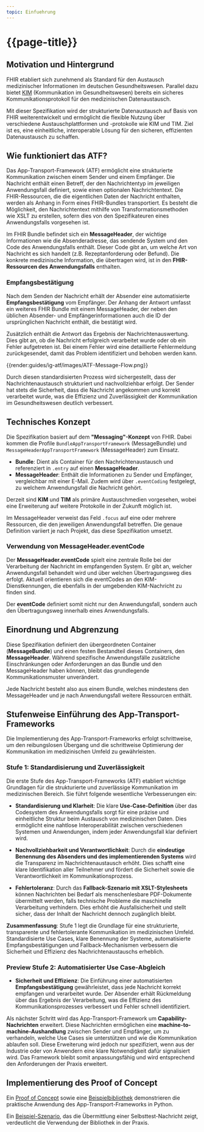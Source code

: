 ```yaml
---
topic: Einfuehrung
---
```


# {{page-title}}

## Motivation und Hintergrund

FHIR etabliert sich zunehmend als Standard für den Austausch medizinischer Informationen im deutschen Gesundheitswesen. Parallel dazu bietet [KIM](https://www.gematik.de/anwendungen/kim) (Kommunikation im Gesundheitswesen) bereits ein sicheres Kommunikationsprotokoll für den medizinischen Datenaustausch.

Mit dieser Spezifikation wird der strukturierte Datenaustausch auf Basis von FHIR weiterentwickelt und ermöglicht die flexible Nutzung über verschiedene Austauschplattformen und -protokolle wie KIM und TIM. Ziel ist es, eine einheitliche, interoperable Lösung für den sicheren, effizienten Datenaustausch zu schaffen.

## Wie funktioniert das ATF?

Das App-Transport-Framework (ATF) ermöglicht eine strukturierte Kommunikation zwischen einem Sender und einem Empfänger. Die Nachricht enthält einen Betreff, der den Nachrichtentyp im jeweiligen Anwendungsfall definiert, sowie einen optionalen Nachrichtentext. Die FHIR-Ressourcen, die die eigentlichen Daten der Nachricht enthalten, werden als Anhang in Form eines FHIR-Bundles transportiert. Es besteht die Möglichkeit, den Nachrichtentext mithilfe von Transformationsmethoden wie XSLT zu erstellen, sofern dies von den Spezifikateuren eines Anwendungsfalls vorgesehen ist.

Im FHIR Bundle befindet sich ein **MessageHeader**, der wichtige Informationen wie die Absenderadresse, das sendende System und den Code des Anwendungsfalls enthält. Dieser Code gibt an, um welche Art von Nachricht es sich handelt (z.B. Rezeptanforderung oder Befund). Die konkrete medizinische Information, die übertragen wird, ist in den **FHIR-Ressourcen des Anwendungsfalls** enthalten. 

### Empfangsbestätigung

Nach dem Senden der Nachricht erhält der Absender eine automatisierte **Empfangsbestätigung** vom Empfänger. Der Anhang der Antwort umfasst ein weiteres FHIR Bundle mit einem MessageHeader, der neben den üblichen Absender- und Empfängerinformationen auch die ID der ursprünglichen Nachricht enthält, die bestätigt wird.

Zusätzlich enthält die Antwort das Ergebnis der Nachrichtenauswertung. Dies gibt an, ob die Nachricht erfolgreich verarbeitet wurde oder ob ein Fehler aufgetreten ist. Bei einem Fehler wird eine detaillierte Fehlermeldung zurückgesendet, damit das Problem identifiziert und behoben werden kann.

{{render:guides/ig-atf/images/ATF-Message-Flow.png}}

Durch diesen standardisierten Prozess wird sichergestellt, dass der Nachrichtenaustausch strukturiert und nachvollziehbar erfolgt. Der Sender hat stets die Sicherheit, dass die Nachricht angekommen und korrekt verarbeitet wurde, was die Effizienz und Zuverlässigkeit der Kommunikation im Gesundheitswesen deutlich verbessert.

## Technisches Konzept

Die Spezifikation basiert auf dem **"Messaging"-Konzept** von FHIR. Dabei kommen die Profile `BundleAppTransportFramework` (MessageBundle) und `MessageHeaderAppTransportFramework` (MessageHeader) zum Einsatz.

- **Bundle**: Dient als Container für den Nachrichtenaustausch und referenziert in `.entry` auf einen **MessageHeader**.
- **MessageHeader**: Enthält die Informationen zu Sender und Empfänger, vergleichbar mit einer E-Mail. Zudem wird über `.eventCoding` festgelegt, zu welchem Anwendungsfall die Nachricht gehört.

Derzeit sind **KIM** und **TIM** als primäre Austauschmedien vorgesehen, wobei eine Erweiterung auf weitere Protokolle in der Zukunft möglich ist.

Im MessageHeader verweist das Feld `.focus` auf eine oder mehrere Ressourcen, die den jeweiligen Anwendungsfall betreffen. Die genaue Definition variiert je nach Projekt, das diese Spezifikation umsetzt.

### Verwendung von MessageHeader.eventCode

Der **MessageHeader.eventCode** spielt eine zentrale Rolle bei der Verarbeitung der Nachricht im empfangenden System. Er gibt an, welcher Anwendungsfall behandelt wird und über welchen Übertragungsweg dies erfolgt. Aktuell orientieren sich die eventCodes an den KIM-Dienstkennungen, die ebenfalls in der umgebenden KIM-Nachricht zu finden sind.

Der **eventCode** definiert somit nicht nur den Anwendungsfall, sondern auch den Übertragungsweg innerhalb eines Anwendungsfalls.

## Einordnung und Abgrenzung

Diese Spezifikation definiert den übergeordneten Container (**MessageBundle**) und einen festen Bestandteil dieses Containers, den **MessageHeader**. Während spezifische Anwendungsfälle zusätzliche Einschränkungen oder Anforderungen an das Bundle und den MessageHeader haben können, bleibt das grundlegende Kommunikationsmuster unverändert.

Jede Nachricht besteht also aus einem Bundle, welches mindestens den MessageHeader und je nach Anwendungsfall weitere Ressourcen enthält.

## Stufenweise Einführung des App-Transport-Frameworks

Die Implementierung des App-Transport-Frameworks erfolgt schrittweise, um den reibungslosen Übergang und die schrittweise Optimierung der Kommunikation im medizinischen Umfeld zu gewährleisten.

### Stufe 1: Standardisierung und Zuverlässigkeit

Die erste Stufe des App-Transport-Frameworks (ATF) etabliert wichtige Grundlagen für die strukturierte und zuverlässige Kommunikation im medizinischen Bereich. Sie führt folgende wesentliche Verbesserungen ein:

- **Standardisierung und Klarheit**: Die klare **Use-Case-Definition** über das Codesystem des Anwendungsfalls sorgt für eine präzise und einheitliche Struktur beim Austausch von medizinischen Daten. Dies ermöglicht eine nahtlose Interoperabilität zwischen verschiedenen Systemen und Anwendungen, indem jeder Anwendungsfall klar definiert wird.

- **Nachvollziehbarkeit und Verantwortlichkeit**: Durch die **eindeutige Benennung des Absenders und des implementierenden Systems** wird die Transparenz im Nachrichtenaustausch erhöht. Dies schafft eine klare Identifikation aller Teilnehmer und fördert die Sicherheit sowie die Verantwortlichkeit im Kommunikationsprozess.

- **Fehlertoleranz**: Durch das **Fallback-Szenario mit XSLT-Stylesheets** können Nachrichten bei Bedarf als menschenlesbare PDF-Dokumente übermittelt werden, falls technische Probleme die maschinelle Verarbeitung verhindern. Dies erhöht die Ausfallsicherheit und stellt sicher, dass der Inhalt der Nachricht dennoch zugänglich bleibt.

**Zusammenfassung**: Stufe 1 legt die Grundlage für eine strukturierte, transparente und fehlertolerante Kommunikation im medizinischen Umfeld. Standardisierte Use Cases, klare Benennung der Systeme, automatisierte Empfangsbestätigungen und Fallback-Mechanismen verbessern die Sicherheit und Effizienz des Nachrichtenaustauschs erheblich.

### Preview Stufe 2: Automatisierter Use Case-Abgleich

- **Sicherheit und Effizienz**: Die Einführung einer automatisierten **Empfangsbestätigung** gewährleistet, dass jede Nachricht korrekt empfangen und verarbeitet wurde. Der Absender erhält Rückmeldung über das Ergebnis der Verarbeitung, was die Effizienz des Kommunikationsprozesses verbessert und Fehler schnell identifiziert.


Als nächster Schritt wird das App-Transport-Framework um **Capability-Nachrichten** erweitert. Diese Nachrichten ermöglichen eine **machine-to-machine-Aushandlung** zwischen Sender und Empfänger, um zu verhandeln, welche Use Cases sie unterstützen und wie die Kommunikation ablaufen soll. Diese Erweiterung wird jedoch nur spezifiziert, wenn aus der Industrie oder von Anwendern eine klare Notwendigkeit dafür signalisiert wird. Das Framework bleibt somit anpassungsfähig und wird entsprechend den Anforderungen der Praxis erweitert.

## Implementierung des Proof of Concept

Ein [Proof of Concept](https://github.com/gematik/api-app-transport-framework/blob/main/src/poc/README.md) sowie eine [Beispielbibliothek](https://github.com/gematik/api-app-transport-framework/blob/main/src/app_transport_framework_library/README.md) demonstrieren die praktische Anwendung des App-Transport-Frameworks in Python.

Ein [Beispiel-Szenario](https://github.com/gematik/api-app-transport-framework/blob/main/src/poc/example.py), das die Übermittlung einer Selbsttest-Nachricht zeigt, verdeutlicht die Verwendung der Bibliothek in der Praxis.